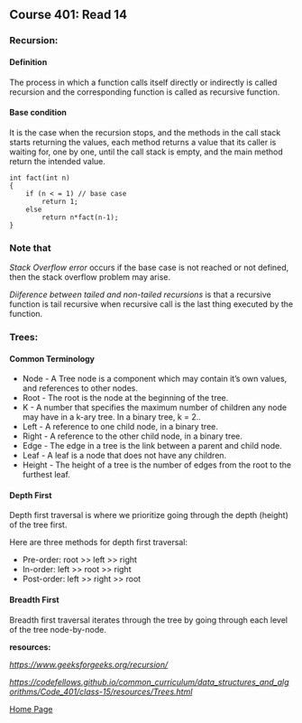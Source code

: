 ## **Course 401: Read 14**


### **Recursion:**
#### Definition 
The process in which a function calls itself directly or indirectly is called recursion and the corresponding function is called as recursive function.


#### Base condition
It is the case when the recursion stops, and the methods in the call stack starts returning the values, each method returns a value that its caller is waiting for, one by one, until the call stack is empty, and the main method return the intended value.

    int fact(int n)
    {
        if (n < = 1) // base case
            return 1;
        else    
            return n*fact(n-1);    
    }


### Note that
*Stack Overflow error* occurs if the base case is not reached or not defined, then the stack overflow problem may arise.


*Diiference between tailed and non-tailed recursions* is that a recursive function is tail recursive when recursive call is the last thing executed by the function.


### **Trees:**

#### Common Terminology
+ Node - A Tree node is a component which may contain it’s own values, and references to other nodes.
+ Root - The root is the node at the beginning of the tree.
+ K - A number that specifies the maximum number of children any node may have in a k-ary tree. In a binary tree, k = 2..
+ Left - A reference to one child node, in a binary tree.
+ Right - A reference to the other child node, in a binary tree.
+ Edge - The edge in a tree is the link between a parent and child node.
+ Leaf - A leaf is a node that does not have any children.
+ Height - The height of a tree is the number of edges from the root to the furthest leaf.


#### Depth First
Depth first traversal is where we prioritize going through the depth (height) of the tree first.

Here are three methods for depth first traversal:
+ Pre-order: root >> left >> right
+ In-order: left >> root >> right
+ Post-order: left >> right >> root


#### Breadth First
Breadth first traversal iterates through the tree by going through each level of the tree node-by-node.





**resources:** 

*https://www.geeksforgeeks.org/recursion/*

*https://codefellows.github.io/common_curriculum/data_structures_and_algorithms/Code_401/class-15/resources/Trees.html*




[Home Page](../README.md)
